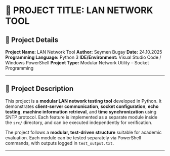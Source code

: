 # 🧠 PROJECT TITLE: LAN NETWORK TOOL

## 📌 Project Details
**Project Name:** LAN Network Tool
**Author:** Seymen Bugay
**Date:** 24.10.2025
**Programming Language:** Python 3
**IDE/Environment:** Visual Studio Code / Windows PowerShell
**Project Type:** Modular Network Utility – Socket Programming

---

## 🎯 Project Description
This project is a **modular LAN network testing tool** developed in Python.
It demonstrates **client-server communication**, **socket configuration**, **echo testing**, **machine information retrieval**, and **time synchronization** using SNTP protocol.
Each feature is implemented as a separate module inside the `src/` directory, and can be executed independently for verification.

The project follows a **modular, test-driven structure** suitable for academic evaluation.
Each module can be tested separately via PowerShell commands, with outputs logged in `test_output.txt`.

---
